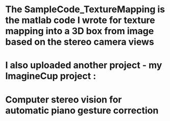# The SampleCode_TextureMapping is the matlab code I wrote for texture mapping into a 3D box from image based on the stereo camera views
# I also uploaded another project - my ImagineCup project : 
# Computer stereo vision for automatic piano gesture correction 
